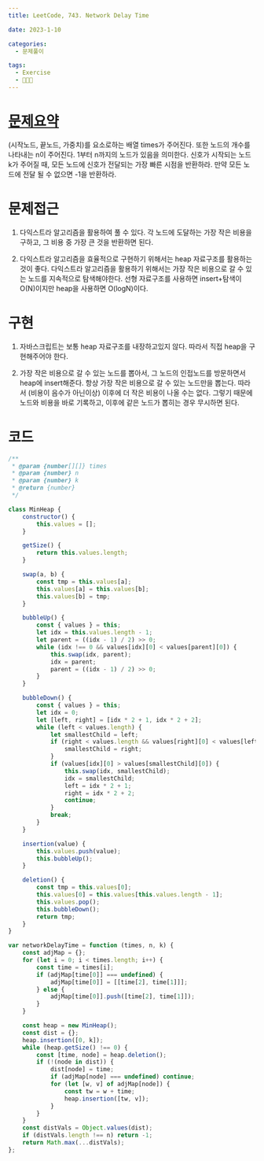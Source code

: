```yaml
---
title: LeetCode, 743. Network Delay Time

date: 2023-1-10

categories:
  - 문제풀이

tags:
  - Exercise
  - 🧑🏻‍💻
---
```


# [문제요약](https://leetcode.com/problems/network-delay-time/description/)

(시작노드, 끝노드, 가중치)를 요소로하는 배열 times가 주어진다. 또한 노드의 개수를 나타내는 n이 주어진다. 1부터 n까지의 노드가 있음을 의미한다. 신호가 시작되는 노드 k가 주어질 때, 모든 노드에 신호가 전달되는 가장 빠른 시점을 반환하라. 만약 모든 노드에 전달 될 수 없으면 -1을 반환하라.

# 문제접근

1. 다익스트라 알고리즘을 활용하여 풀 수 있다. 각 노드에 도달하는 가장 작은 비용을 구하고, 그 비용 중 가장 큰 것을 반환하면 된다.

2. 다익스트라 알고리즘을 효율적으로 구현하기 위해서는 heap 자료구조를 활용하는 것이 좋다. 다익스트라 알고리즘을 활용하기 위해서는 가장 작은 비용으로 갈 수 있는 노드를 지속적으로 탐색해야한다. 선형 자료구조를 사용하면 insert+탐색이 O(N)이지만 heap을 사용하면 O(logN)이다.

# 구현

1. 자바스크립트는 보통 heap 자료구조를 내장하고있지 않다. 따라서 직접 heap을 구현해주어야 한다.

2. 가장 작은 비용으로 갈 수 있는 노드를 뽑아서, 그 노드의 인접노드를 방문하면서 heap에 insert해준다. 항상 가장 작은 비용으로 갈 수 있는 노드만을 뽑는다. 따라서 (비용이 음수가 아닌이상) 이후에 더 작은 비용이 나올 수는 없다. 그렇기 때문에 노드와 비용을 바로 기록하고, 이후에 같은 노드가 뽑히는 경우 무시하면 된다.

# 코드

```javascript
/**
 * @param {number[][]} times
 * @param {number} n
 * @param {number} k
 * @return {number}
 */

class MinHeap {
	constructor() {
		this.values = [];
	}

	getSize() {
		return this.values.length;
	}

	swap(a, b) {
		const tmp = this.values[a];
		this.values[a] = this.values[b];
		this.values[b] = tmp;
	}

	bubbleUp() {
		const { values } = this;
		let idx = this.values.length - 1;
		let parent = ((idx - 1) / 2) >> 0;
		while (idx !== 0 && values[idx][0] < values[parent][0]) {
			this.swap(idx, parent);
			idx = parent;
			parent = ((idx - 1) / 2) >> 0;
		}
	}

	bubbleDown() {
		const { values } = this;
		let idx = 0;
		let [left, right] = [idx * 2 + 1, idx * 2 + 2];
		while (left < values.length) {
			let smallestChild = left;
			if (right < values.length && values[right][0] < values[left][0]) {
				smallestChild = right;
			}
			if (values[idx][0] > values[smallestChild][0]) {
				this.swap(idx, smallestChild);
				idx = smallestChild;
				left = idx * 2 + 1;
				right = idx * 2 + 2;
				continue;
			}
			break;
		}
	}

	insertion(value) {
		this.values.push(value);
		this.bubbleUp();
	}

	deletion() {
		const tmp = this.values[0];
		this.values[0] = this.values[this.values.length - 1];
		this.values.pop();
		this.bubbleDown();
		return tmp;
	}
}

var networkDelayTime = function (times, n, k) {
	const adjMap = {};
	for (let i = 0; i < times.length; i++) {
		const time = times[i];
		if (adjMap[time[0]] === undefined) {
			adjMap[time[0]] = [[time[2], time[1]]];
		} else {
			adjMap[time[0]].push([time[2], time[1]]);
		}
	}

	const heap = new MinHeap();
	const dist = {};
	heap.insertion([0, k]);
	while (heap.getSize() !== 0) {
		const [time, node] = heap.deletion();
		if (!(node in dist)) {
			dist[node] = time;
			if (adjMap[node] === undefined) continue;
			for (let [w, v] of adjMap[node]) {
				const tw = w + time;
				heap.insertion([tw, v]);
			}
		}
	}
	const distVals = Object.values(dist);
	if (distVals.length !== n) return -1;
	return Math.max(...distVals);
};
```
